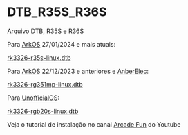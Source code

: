# DTB_R35S_R36S
Arquivo DTB, R35S e R36S

Para <a href="https://github.com/christianhaitian/arkos">ArkOS</a> 27/01/2024 e mais atuais: 

<a href="https://github.com/michaelps100/DTB_R35S_R36S/blob/main/rk3326-r35s-linux.dtb">rk3326-r35s-linux.dtb</a>

Para <a href="https://drive.google.com/file/d/10z7j7IZ7WX3y10ZJBW_a2-agcIe1Dx9m/view">ArkOS</a> 22/12/2023 e anteriores e <a href="https://drive.google.com/file/d/1aiz5AtHzwlv-UnkFXVXdzqRoAYLtui0h/view">AnberElec</a>:

<a href="https://github.com/michaelps100/DTB_R35S_R36S/blob/main/rk3326-rg351mp-linux.dtb">rk3326-rg351mp-linux.dtb</a>


Para <a href="https://drive.google.com/file/d/1Ys2JHi9JeSTVqll-a9KSSSjTJELd3jpK/view">UnofficialOS</a>:

<a href="https://github.com/michaelps100/DTB_R35S_R36S/blob/main/rk3326-rgb20s-linux.dtb">rk3326-rgb20s-linux.dtb</a>

Veja o tutorial de instalação no canal <a href="https://youtube.com/@arcadefunbr"> Arcade Fun</a> do Youtube
